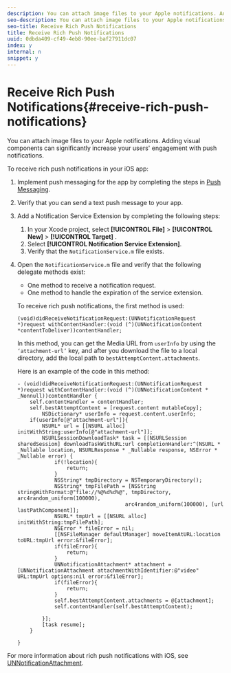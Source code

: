 ```yaml
---
description: You can attach image files to your Apple notifications. Adding visual components can significantly increase your users' engagement with push notifications.
seo-description: You can attach image files to your Apple notifications. Adding visual components can significantly increase your users' engagement with push notifications.
seo-title: Receive Rich Push Notifications
title: Receive Rich Push Notifications
uuid: 0dbda409-cf49-4eb8-90ee-baf27911dc07
index: y
internal: n
snippet: y
---
```


# Receive Rich Push Notifications{#receive-rich-push-notifications}

You can attach image files to your Apple notifications. Adding visual components can significantly increase your users' engagement with push notifications.

To receive rich push notifications in your iOS app:

1. Implement push messaging for the app by completing the steps in [Push Messaging](../../messaging-main/push-messaging/push-messaging.md#concept_20DC1BC609B642CB93DB39D930DD7AF2). 
1. Verify that you can send a text push message to your app. 
1. Add a Notification Service Extension by completing the following steps:

    1. In your Xcode project, select  **[!UICONTROL File]** > **[!UICONTROL New]** > **[!UICONTROL Target]** . 
    1. Select **[!UICONTROL Notification Service Extension]**. 
    1. Verify that the `NotificationService.m` file exists.

1. Open the `NotificationService.m` file and verify that the following delegate methods exist:

    * One method to receive a notification request. 
    * One method to handle the expiration of the service extension.

   To receive rich push notifications, the first method is used: 

   ```
   (void)didReceiveNotificationRequest:(UNNotificationRequest *)request withContentHandler:(void (^)(UNNotificationContent *contentToDeliver))contentHandler;
   ```

   In this method, you can get the Media URL from `userInfo` by using the `‘attachment-url’` key, and after you download the file to a local directory, add the local path to `bestAttemptContent.attachments`.

   Here is an example of the code in this method: 

   ```
   - (void)didReceiveNotificationRequest:(UNNotificationRequest *)request withContentHandler:(void (^)(UNNotificationContent * _Nonnull))contentHandler { 
       self.contentHandler = contentHandler; 
       self.bestAttemptContent = [request.content mutableCopy]; 
           NSDictionary* userInfo = request.content.userInfo; 
       if(userInfo[@"attachment-url"]){ 
           NSURL* url = [[NSURL alloc] initWithString:userInfo[@"attachment-url"]]; 
           NSURLSessionDownloadTask* task = [[NSURLSession sharedSession] downloadTaskWithURL:url completionHandler:^(NSURL * _Nullable location, NSURLResponse * _Nullable response, NSError * _Nullable error) { 
               if(!location){ 
                   return; 
               } 
               NSString* tmpDirectory = NSTemporaryDirectory(); 
               NSString* tmpFilePath = [NSString stringWithFormat:@"file://%@%d%d%@", tmpDirectory, arc4random_uniform(100000), 
                                      arc4random_uniform(100000), [url lastPathComponent]]; 
               NSURL* tmpUrl = [[NSURL alloc] initWithString:tmpFilePath]; 
               NSError * fileError = nil; 
               [[NSFileManager defaultManager] moveItemAtURL:location toURL:tmpUrl error:&fileError]; 
               if(fileError){ 
                   return; 
               } 
               UNNotificationAttachment* attachment = [UNNotificationAttachment attachmentWithIdentifier:@"video" URL:tmpUrl options:nil error:&fileError]; 
               if(fileError){ 
                   return; 
               } 
               self.bestAttemptContent.attachments = @[attachment]; 
               self.contentHandler(self.bestAttemptContent); 
                
           }]; 
           [task resume]; 
       } 
        
   } 
   
   ```

For more information about rich push notifications with iOS, see [UNNotificationAttachment](https://developer.apple.com/documentation/usernotifications/unnotificationattachment). 

